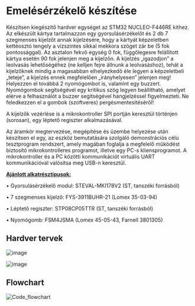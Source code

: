 # Emelésérzékelő készítése

Készítsen kiegészítő hardver egységet az STM32 NUCLEO-F446RE kithez. Az elkészült kártya tartalmazzon egy
gyorsulásérzékelőt és 2 db 7 szegmenses kijelzőt annak kijelzésére, hogy a kártyát képzeletben kettéosztó tengely
a vízszintes síkkal mekkora szöget zár be (5 fok pontossággal). Az asztalon fekvő egység 0 fok, függőlegesre
felállított kártya esetén 90 fok jelenjen meg a kijelzőn. A kijelzés „igazodjon” a leolvasás lehetőségéhez (ne kelljen
fejre állnunk a leolvasáshoz), tehát a kijelzőknek mindig a magasabban elhelyezkedő éle legyen a képzeletbeli
„teteje”, a kijelzés ennek megfelelően „irányhelyesen” jelenjen meg! Helyezzen el továbbá 2 nyomógombot is,
valamint egy buzzert. Nyomógombok segítségével egy kritikus szög legyen beállítható, amelyet elérve a
felhasználót a buzzer segítségével hangjelzéssel figyelmezteti. Ne feledkezzen el a gombok (szoftveres)
pergésmentesítéséről!

A kijelzők vezérlése is a mikrokontroller SPI portján keresztül történjen (sorosan), egy léptető regiszter
alkalmazásával.

Az áramkör megtervezése, megépítése és üzembe helyezése után készítsen el egy, az eszköz bemutatására
szolgáló demonstrációs célú tesztprogram rendszert, amely magában foglalja a megfelelő működést biztosító
mikrokontrolleres programot, illetve egy PC-s kliensprogramot. A mikrokontroller és a PC közötti kommunikációt
virtuális UART kommunikációval valósítsa meg USB-n keresztül.

**<ins>Ajánlott alkatrésztípusok:</ins>**

• Gyorsulásérzékelő modul: STEVAL-MKI178V2 (ST, tanszéki forrásból)

• 7 szegmenses kijelző: FYS-3911BUHR-21 (Lomex 35-03-94)

• Léptető regiszter: STP08CP05TTR (ST, tanszéki forrásból)

• Nyomógomb: FSM4JSMA (Lomex 45-05-43, Farnell 3801305)



## Hardver tervek
![image](https://github.com/bnyitrai03/Tilt_detector/assets/126956031/1c6b67fa-e40d-46f7-a7b0-b9aaf6ccb050)

![image](https://github.com/bnyitrai03/Tilt_detector/assets/126956031/81d32335-cc66-4527-816f-2e3c9c7b56c2)

## Flowchart
![Code_flowchart](https://github.com/bnyitrai03/Tilt_detector/assets/126956031/7054c2d3-09ab-4787-be4b-e2be27b45681)
